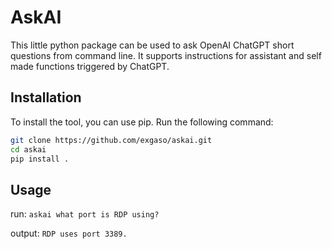 # AskAI

This little python package can be used to ask OpenAI ChatGPT short questions from command line. It supports instructions for assistant and self made functions triggered by ChatGPT. 

## Installation

To install the tool, you can use pip. Run the following command:

```bash
git clone https://github.com/exgaso/askai.git
cd askai
pip install .
```

## Usage

run: `askai what port is RDP using?`

output: `RDP uses port 3389.`



